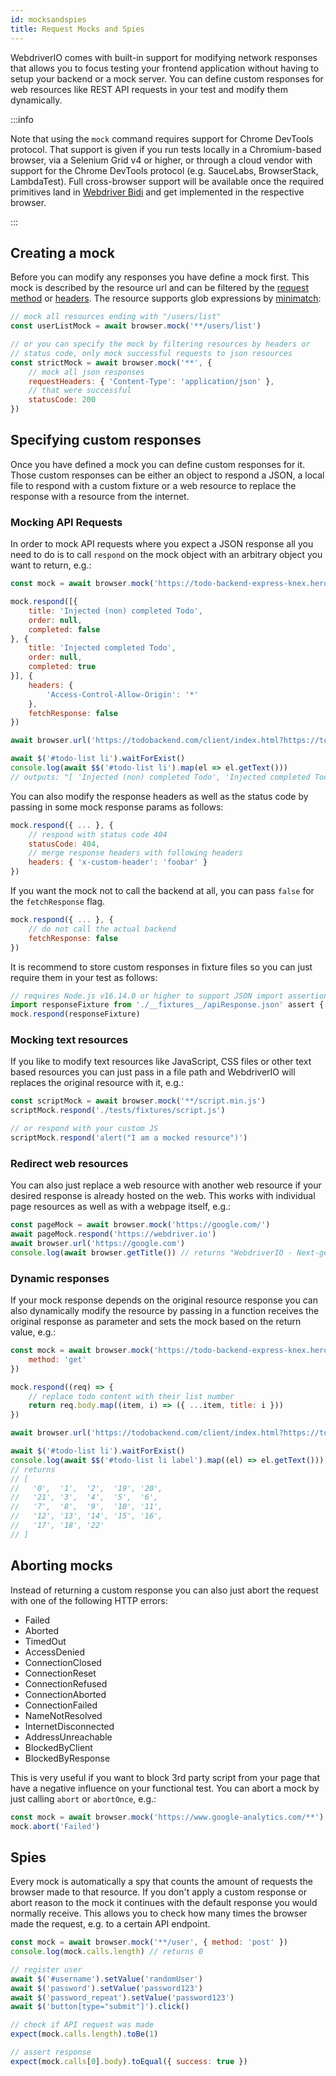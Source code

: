 ```yaml
---
id: mocksandspies
title: Request Mocks and Spies
---
```


WebdriverIO comes with built-in support for modifying network responses that allows you to focus testing your frontend application without having to setup your backend or a mock server. You can define custom responses for web resources like REST API requests in your test and modify them dynamically.

:::info

Note that using the `mock` command requires support for Chrome DevTools protocol. That support is given if you run tests locally in a Chromium-based browser, via a Selenium Grid v4 or higher, or through a cloud vendor with support for the Chrome DevTools protocol (e.g. SauceLabs, BrowserStack, LambdaTest). Full cross-browser support will be available once the required primitives land in [Webdriver Bidi](https://wpt.fyi/results/webdriver/tests/bidi/network?label=experimental&label=master&aligned) and get implemented in the respective browser.

:::

## Creating a mock

Before you can modify any responses you have define a mock first. This mock is described by the resource url and can be filtered by the [request method](https://developer.mozilla.org/en-US/docs/Web/HTTP/Methods) or [headers](https://developer.mozilla.org/en-US/docs/Web/HTTP/Headers). The resource supports glob expressions by [minimatch](https://www.npmjs.com/package/minimatch):

```js
// mock all resources ending with "/users/list"
const userListMock = await browser.mock('**/users/list')

// or you can specify the mock by filtering resources by headers or
// status code, only mock successful requests to json resources
const strictMock = await browser.mock('**', {
    // mock all json responses
    requestHeaders: { 'Content-Type': 'application/json' },
    // that were successful
    statusCode: 200
})
```

## Specifying custom responses

Once you have defined a mock you can define custom responses for it. Those custom responses can be either an object to respond a JSON, a local file to respond with a custom fixture or a web resource to replace the response with a resource from the internet.

### Mocking API Requests

In order to mock API requests where you expect a JSON response all you need to do is to call `respond` on the mock object with an arbitrary object you want to return, e.g.:

```js
const mock = await browser.mock('https://todo-backend-express-knex.herokuapp.com/')

mock.respond([{
    title: 'Injected (non) completed Todo',
    order: null,
    completed: false
}, {
    title: 'Injected completed Todo',
    order: null,
    completed: true
}], {
    headers: {
        'Access-Control-Allow-Origin': '*'
    },
    fetchResponse: false
})

await browser.url('https://todobackend.com/client/index.html?https://todo-backend-express-knex.herokuapp.com/')

await $('#todo-list li').waitForExist()
console.log(await $$('#todo-list li').map(el => el.getText()))
// outputs: "[ 'Injected (non) completed Todo', 'Injected completed Todo' ]"
```

You can also modify the response headers as well as the status code by passing in some mock response params as follows:

```js
mock.respond({ ... }, {
    // respond with status code 404
    statusCode: 404,
    // merge response headers with following headers
    headers: { 'x-custom-header': 'foobar' }
})
```

If you want the mock not to call the backend at all, you can pass `false` for the `fetchResponse` flag.

```js
mock.respond({ ... }, {
    // do not call the actual backend
    fetchResponse: false
})
```

It is recommend to store custom responses in fixture files so you can just require them in your test as follows:

```js
// requires Node.js v16.14.0 or higher to support JSON import assertions
import responseFixture from './__fixtures__/apiResponse.json' assert { type: 'json' }
mock.respond(responseFixture)
```

### Mocking text resources

If you like to modify text resources like JavaScript, CSS files or other text based resources you can just pass in a file path and WebdriverIO will replaces the original resource with it, e.g.:

```js
const scriptMock = await browser.mock('**/script.min.js')
scriptMock.respond('./tests/fixtures/script.js')

// or respond with your custom JS
scriptMock.respond('alert("I am a mocked resource")')
```

### Redirect web resources

You can also just replace a web resource with another web resource if your desired response is already hosted on the web. This works with individual page resources as well as with a webpage itself, e.g.:

```js
const pageMock = await browser.mock('https://google.com/')
await pageMock.respond('https://webdriver.io')
await browser.url('https://google.com')
console.log(await browser.getTitle()) // returns "WebdriverIO · Next-gen browser and mobile automation test framework for Node.js"
```

### Dynamic responses

If your mock response depends on the original resource response you can also dynamically modify the resource by passing in a function receives the original response as parameter and sets the mock based on the return value, e.g.:

```js
const mock = await browser.mock('https://todo-backend-express-knex.herokuapp.com/', {
    method: 'get'
})

mock.respond((req) => {
    // replace todo content with their list number
    return req.body.map((item, i) => ({ ...item, title: i }))
})

await browser.url('https://todobackend.com/client/index.html?https://todo-backend-express-knex.herokuapp.com/')

await $('#todo-list li').waitForExist()
console.log(await $$('#todo-list li label').map((el) => el.getText()))
// returns
// [
//   '0',  '1',  '2',  '19', '20',
//   '21', '3',  '4',  '5',  '6',
//   '7',  '8',  '9',  '10', '11',
//   '12', '13', '14', '15', '16',
//   '17', '18', '22'
// ]
```

## Aborting mocks

Instead of returning a custom response you can also just abort the request with one of the following HTTP errors:

- Failed
- Aborted
- TimedOut
- AccessDenied
- ConnectionClosed
- ConnectionReset
- ConnectionRefused
- ConnectionAborted
- ConnectionFailed
- NameNotResolved
- InternetDisconnected
- AddressUnreachable
- BlockedByClient
- BlockedByResponse

This is very useful if you want to block 3rd party script from your page that have a negative influence on your functional test. You can abort a mock by just calling `abort` or `abortOnce`, e.g.:

```js
const mock = await browser.mock('https://www.google-analytics.com/**')
mock.abort('Failed')
```

## Spies

Every mock is automatically a spy that counts the amount of requests the browser made to that resource. If you don't apply a custom response or abort reason to the mock it continues with the default response you would normally receive. This allows you to check how many times the browser made the request, e.g. to a certain API endpoint.

```js
const mock = await browser.mock('**/user', { method: 'post' })
console.log(mock.calls.length) // returns 0

// register user
await $('#username').setValue('randomUser')
await $('password').setValue('password123')
await $('password_repeat').setValue('password123')
await $('button[type="submit"]').click()

// check if API request was made
expect(mock.calls.length).toBe(1)

// assert response
expect(mock.calls[0].body).toEqual({ success: true })
```
